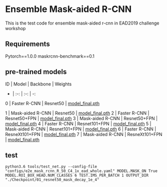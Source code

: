 # Ensemble Mask-aided R-CNN

This is the test code for ensemble mask-aided r-cnn in EAD2019 challenge workshop

## Requirements

Pytorch==1.0.0
maskrcnn-benchmark==0.1

## pre-trained models

ID | Model | Backbone | Weights
- | :-: | :-: | -: 

0 | Faster R-CNN | Resnet50 | [model_final.pth](00_resnet50_faster_decay_1e_4/model_final.pth)

1 | Mask-aided R-CNN | Resnet50 | [model_final.pth](01_resnet50_mask_decay_1e_4/model_final.pth) 
2 | Faster R-CNN | Resnet50+FPN | [model_final.pth](02_resnet50-fpn_faster_decay_1e_4/model_final.pth)
3 | Mask-aided R-CNN | Resnet50+FPN | [model_final.pth](03_resnet50-fpn_mask_decay_1e_4/model_final.pth) 
4 | Faster R-CNN | Resnet101+FPN | [model_final.pth](04_resnet101_faster_decay_2e_4/model_final.pth)
5 | Mask-aided R-CNN | Resnet101+FPN | [model_final.pth](05_resnet101-fpn_faster_decay_2e_4/model_final.pth)
6 | Faster R-CNN | ResneXt101+FPN | [model_final.pth](06_resnext101_faster_decay_2e_4/model_final.pth)
7 | Mask-aided R-CNN | ResneXt101+FPN | [model_final.pth](07_resnext101-fpn_faster_decay_2e_4/model_final.pth)


## test

    python3.6 tools/test_net.py --config-file "configs/e2e_mask_rcnn_R_50_C4_1x_ead_whole.yaml" MODEL.MASK_ON True MODEL.ROI_BOX_HEAD.NUM_CLASSES 6 TEST.IMS_PER_BATCH 1 OUTPUT_DIR "./Checkpoint/01_resnet50_mask_decay_1e_4"






